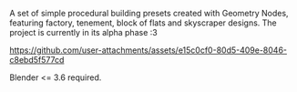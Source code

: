 A set of simple procedural building presets created with Geometry Nodes,
featuring factory, tenement, block of flats and skyscraper designs.
The project is currently in its alpha phase :3

https://github.com/user-attachments/assets/e15c0cf0-80d5-409e-8046-c8ebd5f577cd

Blender <= 3.6 required.
